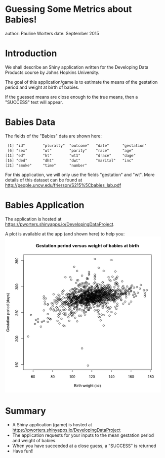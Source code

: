 Guessing Some Metrics about Babies!
========================================================
author: Pauline Worters
date: September 2015


Introduction
========================================================
We shall describe an Shiny application written for the Developing Data Products course by Johns Hopkins University.

The goal of this application/game is to estimate the means of the gestation period and weight at birth of babies.

If the guessed means are close enough to the true means, then a "SUCCESS" text will appear.


Babies Data
========================================================

The fields of the "Babies" data are shown here:

```
 [1] "id"        "pluralty"  "outcome"   "date"      "gestation"
 [6] "sex"       "wt"        "parity"    "race"      "age"      
[11] "ed"        "ht"        "wt1"       "drace"     "dage"     
[16] "ded"       "dht"       "dwt"       "marital"   "inc"      
[21] "smoke"     "time"      "number"   
```
For this application, we will only use the fields "gestation" and "wt".
More details of this dataset can be found at http://people.uncw.edu/frierson/S215%5Cbabies_lab.pdf



Babies Application
========================================================
The application is hosted at https://pworters.shinyapps.io/DevelopingDataProject.

A plot is available at the app (and shown here) to help you:
![plot of chunk unnamed-chunk-2](Babies-figure/unnamed-chunk-2-1.png) 


Summary
========================================================
- A Shiny application (game) is hosted at https://pworters.shinyapps.io/DevelopingDataProject
- The application requests for your inputs to the mean gestation period and weight of babies
- When you have succeeded at a close guess, a "SUCCESS" is returned
- Have fun!!
